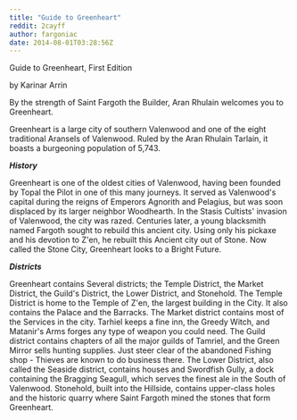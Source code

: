 ```yaml
---
title: "Guide to Greenheart"
reddit: 2cayff
author: fargoniac
date: 2014-08-01T03:28:56Z
---
```


Guide to Greenheart, First Edition

by Karinar Arrin


By the strength of Saint Fargoth the Builder, Aran Rhulain welcomes you to Greenheart.

Greenheart is a large city of southern Valenwood and one of the eight traditional Aransels of Valenwood. Ruled by the Aran Rhulain Tarlain, it boasts a burgeoning population of 5,743.


***History***


Greenheart is one of the oldest cities of Valenwood, having been founded by Topal the Pilot in one of this many journeys. It served as Valenwood's capital during the reigns of Emperors Agnorith and Pelagius, but was soon displaced by its larger neighbor Woodhearth. In the Stasis Cultists' invasion of Valenwood, the city was razed. Centuries later, a young blacksmith named Fargoth sought to rebuild this ancient city. Using only his pickaxe and his devotion to Z'en, he rebuilt this Ancient city out of Stone. Now called the Stone City, Greenheart looks to a Bright Future.


***Districts***


Greenheart contains Several districts; the Temple District, the Market District, the Guild's District, the Lower District, and Stonehold. The Temple District is home to the Temple of Z'en, the largest building in the City. It also contains the Palace and the Barracks. The Market district contains most of the Services in the city. Tarhiel keeps a fine inn, the Greedy Witch, and Matanir's Arms forges any type of weapon you could need. The Guild district contains chapters of all the major guilds of Tamriel, and the Green Mirror sells hunting supplies. Just steer clear of the abandoned Fishing shop - Thieves are known to do business there. The Lower District, also called the Seaside district, contains houses and Swordfish Gully, a dock containing the Bragging Seagull, which serves the finest ale in the South of Valenwood. Stonehold, built into the Hillside, contains upper-class holes and the historic quarry where Saint Fargoth mined the stones that form Greenheart.
